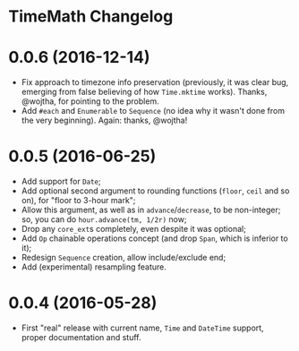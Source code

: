 # TimeMath Changelog

# 0.0.6 (2016-12-14)

* Fix approach to timezone info preservation (previously, it was clear bug, emerging from
  false believing of how `Time.mktime` works). Thanks, @wojtha, for pointing to the problem.
* Add `#each` and `Enumerable` to `Sequence` (no idea why it wasn't done from the very
  beginning). Again: thanks, @wojtha!

# 0.0.5 (2016-06-25)

* Add support for `Date`;
* Add optional second argument to rounding functions (`floor`, `ceil` and
  so on), for "floor to 3-hour mark";
* Allow this argument, as well as in `advance`/`decrease`, to be non-integer;
  so, you can do `hour.advance(tm, 1/2r)` now;
* Drop any `core_ext`s completely, even despite it was optional;
* Add `Op` chainable operations concept (and drop `Span`, which
  is inferior to it);
* Redesign `Sequence` creation, allow include/exclude end;
* Add (experimental) resampling feature.

# 0.0.4 (2016-05-28)

* First "real" release with current name, `Time` and `DateTime` support,
  proper documentation and stuff.
